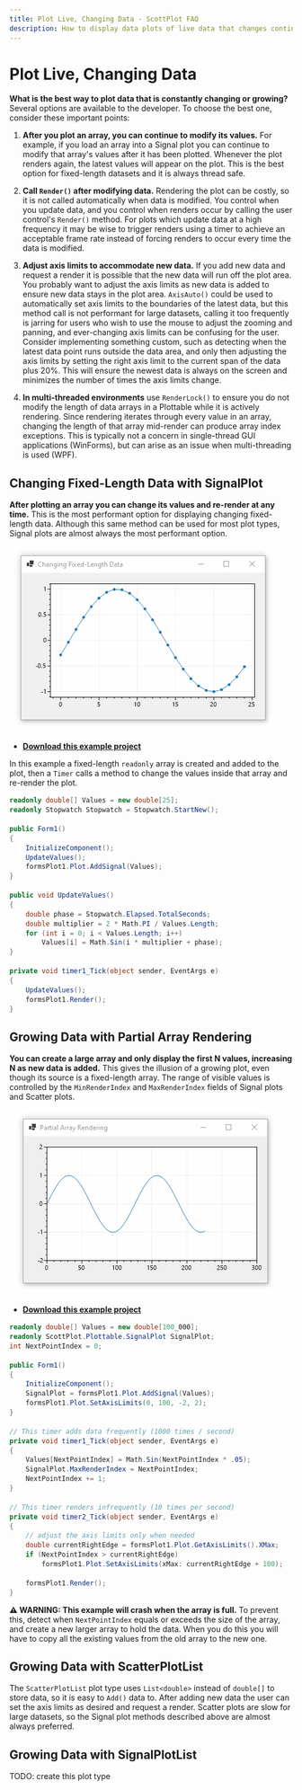 ```yaml
---
title: Plot Live, Changing Data - ScottPlot FAQ
description: How to display data plots of live data that changes continuously.
---
```


# Plot Live, Changing Data

**What is the best way to plot data that is constantly changing or growing?** Several options are available to the developer. To choose the best one, consider these important points:

1. **After you plot an array, you can continue to modify its values.** For example, if you load an array into a Signal plot you can continue to modify that array's values after it has been plotted. Whenever the plot renders again, the latest values will appear on the plot. This is the best option for fixed-length datasets and it is always thread safe.

2. **Call `Render()` after modifying data.** Rendering the plot can be costly, so it is not called automatically when data is modified. You control when you update data, and you control when renders occur by calling the user control's `Render()` method. For plots which update data at a high frequency it may be wise to trigger renders using a timer to achieve an acceptable frame rate instead of forcing renders to occur every time the data is modified.

3. **Adjust axis limits to accommodate new data.** If you add new data and request a render it is possible that the new data will run off the plot area. You probably want to adjust the axis limits as new data is added to ensure new data stays in the plot area. `AxisAuto()` could be used to automatically set axis limits to the boundaries of the latest data, but this method call is not performant for large datasets, calling it too frequently is jarring for users who wish to use the mouse to adjust the zooming and panning, and ever-changing axis limits can be confusing for the user. Consider implementing something custom, such as detecting when the latest data point runs outside the data area, and only then adjusting the axis limits by setting the right axis limit to the current span of the data plus 20%. This will ensure the newest data is always on the screen and minimizes the number of times the axis limits change.

4. **In multi-threaded environments** use `RenderLock()` to ensure you do not modify the length of data arrays in a Plottable while it is actively rendering. Since rendering iterates through every value in an array, changing the length of that array mid-render can produce array index exceptions. This is typically not a concern in single-thread GUI applications (WinForms), but can arise as an issue when multi-threading is used (WPF).

## Changing Fixed-Length Data with SignalPlot

**After plotting an array you can change its values and re-render at any time.** This is the most performant option for displaying changing fixed-length data. Although this same method can be used for most plot types, Signal plots are almost always the most performant option.

<div class="text-center">

![](src/ChangingFixedSignal-WinForms/screenshot.gif)

</div>

* [**Download this example project**](https://github.com/ScottPlot/Website/tree/main/src/faq/live-data/src/)

In this example a fixed-length `readonly` array is created and added to the plot, then a `Timer` calls a method to change the values inside that array and re-render the plot.

```cs
readonly double[] Values = new double[25];
readonly Stopwatch Stopwatch = Stopwatch.StartNew();

public Form1()
{
    InitializeComponent();
    UpdateValues();
    formsPlot1.Plot.AddSignal(Values);
}

public void UpdateValues()
{
    double phase = Stopwatch.Elapsed.TotalSeconds;
    double multiplier = 2 * Math.PI / Values.Length;
    for (int i = 0; i < Values.Length; i++)
        Values[i] = Math.Sin(i * multiplier + phase);
}

private void timer1_Tick(object sender, EventArgs e)
{
    UpdateValues();
    formsPlot1.Render();
}
```

## Growing Data with Partial Array Rendering

**You can create a large array and only display the first N values, increasing N as new data is added.** This gives the illusion of a growing plot, even though its source is a fixed-length array. The range of visible values is controlled by the `MinRenderIndex` and `MaxRenderIndex` fields of Signal plots and Scatter plots.

<div class="text-center">

![](src/MaxRenderIndex-WinForms/screenshot.gif)

</div>

* [**Download this example project**](https://github.com/ScottPlot/Website/tree/main/src/faq/live-data/src/)

```cs
readonly double[] Values = new double[100_000];
readonly ScottPlot.Plottable.SignalPlot SignalPlot;
int NextPointIndex = 0;

public Form1()
{
    InitializeComponent();
    SignalPlot = formsPlot1.Plot.AddSignal(Values);
    formsPlot1.Plot.SetAxisLimits(0, 100, -2, 2);
}

// This timer adds data frequently (1000 times / second)
private void timer1_Tick(object sender, EventArgs e)
{
    Values[NextPointIndex] = Math.Sin(NextPointIndex * .05);
    SignalPlot.MaxRenderIndex = NextPointIndex;
    NextPointIndex += 1;
}

// This timer renders infrequently (10 times per second)
private void timer2_Tick(object sender, EventArgs e)
{
    // adjust the axis limits only when needed
    double currentRightEdge = formsPlot1.Plot.GetAxisLimits().XMax;
    if (NextPointIndex > currentRightEdge)
        formsPlot1.Plot.SetAxisLimits(xMax: currentRightEdge + 100);

    formsPlot1.Render();
}
```

**⚠️ WARNING: This example will crash when the array is full.** To prevent this, detect when `NextPointIndex` equals or exceeds the size of the array, and create a new larger array to hold the data. When you do this you will have to copy all the existing values from the old array to the new one.

## Growing Data with ScatterPlotList

The `ScatterPlotList` plot type uses `List<double>` instead of `double[]` to store data, so it is easy to `Add()` data to. After adding new data the user can set the axis limits as desired and request a render. Scatter plots are slow for large datasets, so the Signal plot methods described above are almost always preferred.

## Growing Data with SignalPlotList

TODO: create this plot type